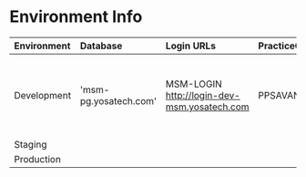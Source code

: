 # Environment Info

| Environment | Database | Login URLs | PracticeCode | UserCode | Password | API URLs
| :-----------| :-----   | :--------- | :------------| :------ | :---------- | :----------
|Development|'msm-pg.yosatech.com'|MSM-LOGIN http://login-dev-msm.yosatech.com|PPSAVANI01|jivrajmehta|admin@admin1234|API-Gateway http://msm-api.yosatech.com MSM-PM http://msm-pm-dev-msm.yosatech.com
|Staging|
|Production|

